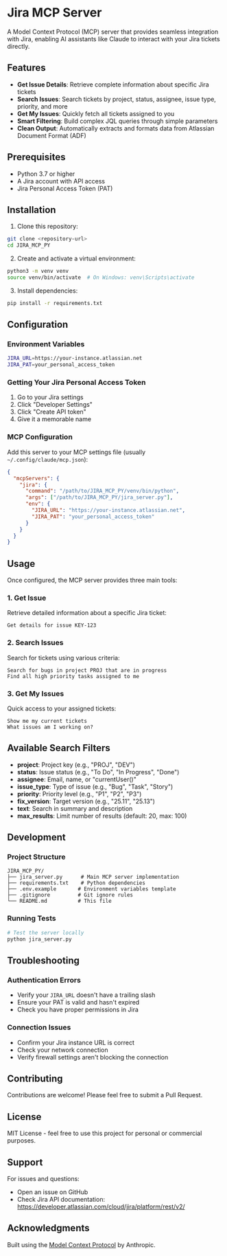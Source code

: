 # Jira MCP Server

A Model Context Protocol (MCP) server that provides seamless integration with Jira, enabling AI assistants like Claude to interact with your Jira tickets directly.

## Features

- **Get Issue Details**: Retrieve complete information about specific Jira tickets
- **Search Issues**: Search tickets by project, status, assignee, issue type, priority, and more
- **Get My Issues**: Quickly fetch all tickets assigned to you
- **Smart Filtering**: Build complex JQL queries through simple parameters
- **Clean Output**: Automatically extracts and formats data from Atlassian Document Format (ADF)

## Prerequisites

- Python 3.7 or higher
- A Jira account with API access
- Jira Personal Access Token (PAT)

## Installation

1. Clone this repository:
```bash
git clone <repository-url>
cd JIRA_MCP_PY
```

2. Create and activate a virtual environment:
```bash
python3 -m venv venv
source venv/bin/activate  # On Windows: venv\Scripts\activate
```

3. Install dependencies:
```bash
pip install -r requirements.txt
```

## Configuration

### Environment Variables


```bash
JIRA_URL=https://your-instance.atlassian.net
JIRA_PAT=your_personal_access_token
```

### Getting Your Jira Personal Access Token

1. Go to your Jira settings
2. Click "Developer Settings"
3. Click "Create API token"
4. Give it a memorable name

### MCP Configuration

Add this server to your MCP settings file (usually `~/.config/claude/mcp.json`):

```json
{
  "mcpServers": {
    "jira": {
      "command": "/path/to/JIRA_MCP_PY/venv/bin/python",
      "args": ["/path/to/JIRA_MCP_PY/jira_server.py"],
      "env": {
        "JIRA_URL": "https://your-instance.atlassian.net",
        "JIRA_PAT": "your_personal_access_token"
      }
    }
  }
}
```

## Usage

Once configured, the MCP server provides three main tools:

### 1. Get Issue
Retrieve detailed information about a specific Jira ticket:
```
Get details for issue KEY-123
```

### 2. Search Issues
Search for tickets using various criteria:
```
Search for bugs in project PROJ that are in progress
Find all high priority tasks assigned to me
```

### 3. Get My Issues
Quick access to your assigned tickets:
```
Show me my current tickets
What issues am I working on?
```

## Available Search Filters

- **project**: Project key (e.g., "PROJ", "DEV")
- **status**: Issue status (e.g., "To Do", "In Progress", "Done")
- **assignee**: Email, name, or "currentUser()"
- **issue_type**: Type of issue (e.g., "Bug", "Task", "Story")
- **priority**: Priority level (e.g., "P1", "P2", "P3")
- **fix_version**: Target version (e.g., "25.11", "25.13")
- **text**: Search in summary and description
- **max_results**: Limit number of results (default: 20, max: 100)

## Development

### Project Structure
```
JIRA_MCP_PY/
├── jira_server.py      # Main MCP server implementation
├── requirements.txt    # Python dependencies
├── .env.example       # Environment variables template
├── .gitignore         # Git ignore rules
└── README.md          # This file
```

### Running Tests
```bash
# Test the server locally
python jira_server.py
```

## Troubleshooting

### Authentication Errors
- Verify your `JIRA_URL` doesn't have a trailing slash
- Ensure your PAT is valid and hasn't expired
- Check you have proper permissions in Jira

### Connection Issues
- Confirm your Jira instance URL is correct
- Check your network connection
- Verify firewall settings aren't blocking the connection

## Contributing

Contributions are welcome! Please feel free to submit a Pull Request.

## License

MIT License - feel free to use this project for personal or commercial purposes.

## Support

For issues and questions:
- Open an issue on GitHub
- Check Jira API documentation: https://developer.atlassian.com/cloud/jira/platform/rest/v2/

## Acknowledgments

Built using the [Model Context Protocol](https://github.com/anthropics/mcp) by Anthropic.
